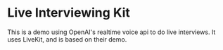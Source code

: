 # Live Interviewing Kit

This is a demo using OpenAI's realtime voice api to do live interviews. It uses LiveKit, and is based on their demo.
